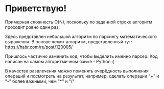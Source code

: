 # Приветствую!

Примерная сложность O(N), поскольку по заданной строке алгоритм проходит ровно один раз.

Здесь представлен небольшой алгоритм по парсингу математического выражения. В основе лежит алгоритм, представленный тут: https://habr.com/ru/post/120005/

Пришлось частично изменить код, чтобы выделить именно парсер. Код написан на самом алгоритмичном языке - Python :)

В качестве развлечения можно поменять очерёдность выполнения операций и посмотреть на результат, например, сделать операции "+" и "-" более важными, чем "*" и "/"
